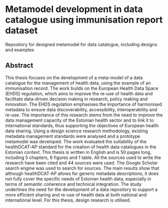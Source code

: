 # Metamodel development in data catalogue using immunisation report dataset
Repository for designed metamodel for data catalogue, including designs and examples

## Abstract

This thesis focuses on the development of a meta-model of a data catalogue for the management of health data, using the example of an immunisation record. The work builds on the European Health Data Space (EHDS) regulation, which aims to improve the re-use of health data and facilitate data-driven decision making in research, policy making and innovation. The EHDS regulation emphasises the importance of harmonised metadata to ensure data discoverability, accessibility, interoperability and re-use.
The importance of this research stems from the need to improve the data management capacity of the Estonian health sector and to link it to international standards, thus supporting the objectives of European health data sharing. Using a design science research methodology, existing metadata management standards were analysed and a prototype metamodel was developed. The work evaluated the suitability of the healthDCAT-AP standard for the creation of health data catalogues in the Estonian context. This thesis is written in English and is 50 pages long, including 5 chapters, 6 figures and 1 table. All the sources used to write the research have been cited and 44 sources were used. The Google Scholar search engine was used to search for sources.
The main results show that although healthDCAT-AP allows for generic metadata descriptions, it does not fully cover the specific needs of Estonian health data, especially in terms of semantic coherence and technical integration. The study underlines the need for the development of a data repository to support a more efficient sharing and re-use of health data at both national and international level. For this thesis, design research is utilised. 


